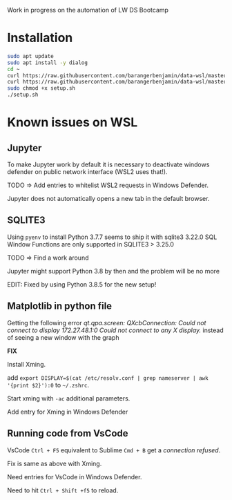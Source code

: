 Work in progress on the automation of LW DS Bootcamp

# Installation

```bash
sudo apt update
sudo apt install -y dialog
cd ~
curl https://raw.githubusercontent.com/barangerbenjamin/data-wsl/master/setup.sh > setup.sh
curl https://raw.githubusercontent.com/barangerbenjamin/data-wsl/master/dialogrc > .dialogrc
sudo chmod +x setup.sh
./setup.sh
```

# Known issues on WSL

## Jupyter

To make Jupyter work by default it is necessary to deactivate windows defender on public network interface (WSL2 uses that!).

TODO => Add entries to whitelist WSL2 requests in Windows Defender.

Jupyter does not automatically opens a new tab in the default browser.

## SQLITE3

Using `pyenv` to install Python 3.7.7 seems to ship it with sqlite3 3.22.0
SQL Window Functions are only supported in SQLITE3 > 3.25.0

TODO => Find a work around

Jupyter might support Python 3.8 by then and the problem will be no more

EDIT: Fixed by using Python 3.8.5 for the new setup!

## Matplotlib in python file

Getting the following error *qt.qpa.screen: QXcbConnection: Could not connect to display 172.27.48.1:0
Could not connect to any X display.* instead of seeing a new window with the graph

**FIX**

Install Xming.

add `export DISPLAY=$(cat /etc/resolv.conf | grep nameserver | awk '{print $2}'):0` to `~/.zshrc`.

Start xming with `-ac` additional parameters.

Add entry for Xming in Windows Defender

## Running code from VsCode

VsCode `Ctrl + F5` equivalent to Sublime `Cmd + B` get a *connection refused*.

Fix is same as above with Xming.

Need entries for VsCode in Windows Defender.

Need to hit `Ctrl + Shift +f5` to reload.
